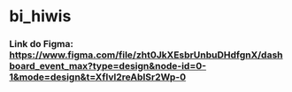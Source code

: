 # bi_hiwis
### Link do Figma: https://www.figma.com/file/zht0JkXEsbrUnbuDHdfgnX/dashboard_event_max?type=design&node-id=0-1&mode=design&t=XfIvl2reAbISr2Wp-0
